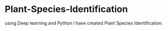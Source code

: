 # Plant-Species-Identification
using Deep learning and Python I have created Plant Species Identification.
